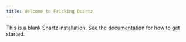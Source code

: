 ```yaml
---
title: Welcome to Fricking Quartz
---
```


This is a blank Shartz installation.
See the [documentation](https://quartz.jzhao.xyz) for how to get started.
